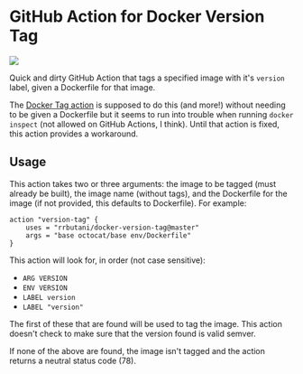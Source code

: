 # GitHub Action for Docker Version Tag
[![](https://images.microbadger.com/badges/image/rrbutani/docker-version-tag.svg)](https://cloud.docker.com/u/rrbutani/repository/docker/rrbutani/docker-version-tag)

Quick and dirty GitHub Action that tags a specified image with it's `version` label, given a Dockerfile for that image.

The [Docker Tag action](https://github.com/actions/docker/tree/master/tag) is supposed to do this (and more!) without needing to be given a Dockerfile but it seems to run into trouble when running `docker inspect` (not allowed on GitHub Actions, I think). Until that action is fixed, this action provides a workaround.

## Usage

This action takes two or three arguments: the image to be tagged (must already be built), the image name (without tags), and the Dockerfile for the image (if not provided, this defaults to Dockerfile).
For example:

```
action "version-tag" {
    uses = "rrbutani/docker-version-tag@master"
    args = "base octocat/base env/Dockerfile"
}
```

This action will look for, in order (not case sensitive):
 - `ARG VERSION`
 - `ENV VERSION`
 - `LABEL version`
 - `LABEL "version"`

The first of these that are found will be used to tag the image. This action doesn't check to make sure that the version found is valid semver.

If none of the above are found, the image isn't tagged and the action returns a neutral status code (78).
